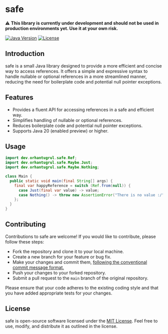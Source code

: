 # safe

⚠️ **This library is currently under development and should not be used in
production environments yet. Use it at your own risk.**

[![Java Version](https://img.shields.io/badge/java-%3E%3D%2020%20(enabled--preview)-blue.svg)](https://www.java.com/)
[![License](https://img.shields.io/badge/license-MIT-blue.svg)](https://opensource.org/licenses/MIT)

## Introduction

safe is a small Java library designed to provide a more efficient and concise way to access
references. It offers a simple and expressive syntax to handle nullable or optional references in a
more streamlined manner, reducing the need for boilerplate code and potential null pointer
exceptions.

## Features

- Provides a fluent API for accessing references in a safe and efficient way.
- Simplifies handling of nullable or optional references.
- Reduces boilerplate code and potential null pointer exceptions.
- Supports Java 20 (enabled preview) or higher.

## Usage

```java
import dev.orhantugrul.safe.Ref;
import dev.orhantugrul.safe.Maybe.Just;
import dev.orhantugrul.safe.Maybe.Nothing;

class Main {
  public static void main(final String[] args) {
    final var happyReference = switch (Ref.from(null)) {
      case Just(final var value) -> value;
      case Nothing() -> throw new AssertionError("There is no value :/");
    };
  }
}
```

## Contributing

Contributions to safe are welcome! If you would like to contribute, please follow these steps:

- Fork the repository and clone it to your local machine.
- Create a new branch for your feature or bug fix.
- Make your changes and commit
  them, [following the conventional commit message format.](https://www.conventionalcommits.org/en/v1.0.0/)
- Push your changes to your forked repository.
- Submit a pull request to the `main` branch of the original repository.

Please ensure that your code adheres to the existing coding style and that you have added
appropriate tests for your changes.

## License

safe is open-source software licensed under the [MIT License](https://opensource.org/license/mit/).
Feel free to use, modify, and distribute it as outlined in the license.
